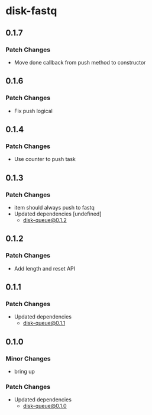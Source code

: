 # disk-fastq

## 0.1.7

### Patch Changes

- Move done callback from push method to constructor

## 0.1.6

### Patch Changes

- Fix push logical

## 0.1.4

### Patch Changes

- Use counter to push task

## 0.1.3

### Patch Changes

- item should always push to fastq
- Updated dependencies [undefined]
  - disk-queue@0.1.2

## 0.1.2

### Patch Changes

- Add length and reset API

## 0.1.1

### Patch Changes

- Updated dependencies
  - disk-queue@0.1.1

## 0.1.0

### Minor Changes

- bring up

### Patch Changes

- Updated dependencies
  - disk-queue@0.1.0
